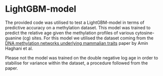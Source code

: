# LightGBM-model
The provided code was utilised to test a LightGBM-model in terms of predictive accuracy on a methylation dataset. This model was trained to predict the relative age given the methylation profiles of various cytosine-guanine (cg) sites. For this model we utilised the dataset coming from the [DNA methylation networks underlying mammalian traits](https://www.science.org/doi/10.1126/science.abq5693) paper by Amin Haghani et al. 

Please not the model was trained on the double negative log age in order to stabilise for variance within the dataset, a procedure followed from the paper. 
